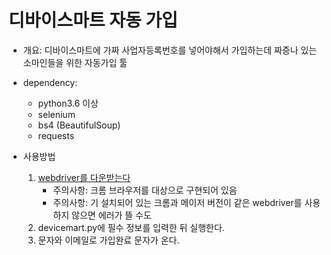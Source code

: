 # 디바이스마트 자동 가입

- 개요: 디바이스마트에 가짜 사업자등록번호를 넣어야해서 가입하는데 짜증나 있는 소마인들을 위한 자동가입 툴

- dependency:
    - python3.6 이상
    - selenium
    - bs4 (BeautifulSoup)
    - requests

- 사용방법
    1. [webdriver를 다운받는다](https://sites.google.com/a/chromium.org/chromedriver/downloads)
        - 주의사항: 크롬 브라우저를 대상으로 구현되어 있음
        - 주의사항: 기 설치되어 있는 크롬과 메이저 버전이 같은 webdriver를 사용하지 않으면 에러가 뜰 수도
    2. devicemart.py에 필수 정보를 입력한 뒤 실행한다.
    3. 문자와 이메일로 가입완료 문자가 온다.